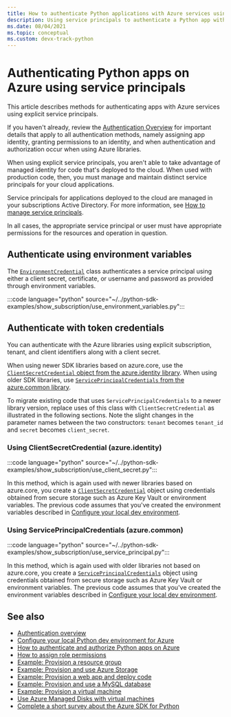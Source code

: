 ```yaml
---
title: How to authenticate Python applications with Azure services using service principals
description: Using service principals to authenticate a Python app with Azure services by using the Azure libraries
ms.date: 08/04/2021
ms.topic: conceptual
ms.custom: devx-track-python
---
```


# Authenticating Python apps on Azure using service principals

This article describes methods for authenticating apps with Azure services using explicit service principals.

If you haven't already, review the [Authentication Overview](azure-sdk-authenticate.md#how-to-assign-an-app-identity) for important details that apply to all authentication methods, namely assigning app identity, granting permissions to an identity, and when authentication and authorization occur when using Azure libraries.

When using explicit service principals, you aren't able to take advantage of managed identity for code that's deployed to the cloud. When used with production code, then, you must manage and maintain distinct service principals for your cloud applications.

Service principals for applications deployed to the cloud are managed in your subscriptions Active Directory. For more information, see [How to manage service principals](how-to-manage-service-principals.md).

In all cases, the appropriate service principal or user must have appropriate permissions for the resources and operation in question.

## Authenticate using environment variables

The [`EnvironmentCredential`](/python/api/azure-identity/azure.identity.environmentcredential) class authenticates a service principal using either a client secret, certificate, or username and password as provided through environment variables.

:::code language="python" source="~/../python-sdk-examples/show_subscription/use_environment_variables.py":::

## Authenticate with token credentials

You can authenticate with the Azure libraries using explicit subscription, tenant, and client identifiers along with a client secret.

When using newer SDK libraries based on azure.core, use the [`ClientSecretCredential` object from the azure.identity library](#using-clientsecretcredential-azureidentity). When using older SDK libraries, use [`ServicePrincipalCredentials` from the azure.common library](#using-serviceprincipalcredentials-azurecommon).

To migrate existing code that uses `ServicePrincipalCredentials` to a newer library version, replace uses of this class with `ClientSecretCredential` as illustrated in the following sections. Note the slight changes in the parameter names between the two constructors: `tenant` becomes `tenant_id` and `secret` becomes `client_secret`.

### Using ClientSecretCredential (azure.identity)

:::code language="python" source="~/../python-sdk-examples/show_subscription/use_client_secret.py":::

In this method, which is again used with newer libraries based on azure.core, you create a [`ClientSecretCredential`](/python/api/azure-identity/azure.identity.clientsecretcredential) object using credentials obtained from secure storage such as Azure Key Vault or environment variables. The previous code assumes that you've created the environment variables described in [Configure your local dev environment](configure-local-development-environment.md#create-a-service-principal-and-environment-variables-for-development).

### Using ServicePrincipalCredentials (azure.common)

:::code language="python" source="~/../python-sdk-examples/show_subscription/use_service_principal.py":::

In this method, which is again used with older libraries not based on azure.core, you create a [`ServicePrincipalCredentials`](/python/api/msrestazure/msrestazure.azure_active_directory.serviceprincipalcredentials) object using credentials obtained from secure storage such as Azure Key Vault or environment variables. The previous code assumes that you've created the environment variables described in [Configure your local dev environment](configure-local-development-environment.md#create-a-service-principal-and-environment-variables-for-development).

## See also

- [Authentication overview](azure-sdk-authenticate.md)
- [Configure your local Python dev environment for Azure](configure-local-development-environment.md)
- [How to authenticate and authorize Python apps on Azure](azure-sdk-authenticate.md)
- [How to assign role permissions](/azure/role-based-access-control/role-assignments-steps)
- [Example: Provision a resource group](azure-sdk-example-resource-group.md)
- [Example: Provision and use Azure Storage](azure-sdk-example-storage.md)
- [Example: Provision a web app and deploy code](azure-sdk-example-web-app.md)
- [Example: Provision and use a MySQL database](azure-sdk-example-database.md)
- [Example: Provision a virtual machine](azure-sdk-example-virtual-machines.md)
- [Use Azure Managed Disks with virtual machines](azure-sdk-samples-managed-disks.md)
- [Complete a short survey about the Azure SDK for Python](https://microsoft.qualtrics.com/jfe/form/SV_bNFX0HECjzPWMiG?Q_CHL=docs)
